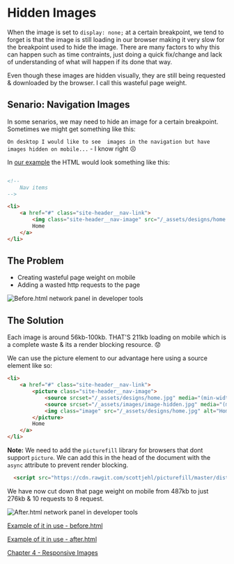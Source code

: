 # Hidden Images
When the image is set to `display: none;` at a certain breakpoint, we tend to forget is that the image is still loading in our browser making it very slow for the breakpoint used to hide the image. There are many factors to why this can happen such as time contraints, just doing a quick fix/change and lack of understanding of what will happen if its done that way.

Even though these images are hidden visually, they are still being requested & downloaded by the browser. I call this wasteful page weight.

## Senario: Navigation Images

In some senarios, we may need to hide an image for a certain breakpoint. Sometimes we might get something like this:

`On desktop I would like to see  images in the navigation but have images hidden on mobile...` - I know right :persevere:

In [our example](https://github.com/code-mattclaffey/performance-kit/tree/master/demos/03) the HTML would look something like this:

```html

<!--
	Nav items
-->

<li>
	<a href="#" class="site-header__nav-link">
		<img class="site-header__nav-image" src="/_assets/designs/home.jpg" alt="Home" />
		Home
	</a>
</li>
```

## The Problem

- Creating wasteful page weight on mobile
- Adding a wasted http requests to the page

![Before.html network panel in developer tools](https://raw.githubusercontent.com/code-mattclaffey/performance-kit/master/03-hidden-images/screenshots/before-html-network.png)

## The Solution
Each image is around 56kb-100kb. THAT'S 211kb loading on mobile which is a complete waste & its a render blocking resource. :worried:

We can use the picture element to our advantage here using a source element like so:

```html
<li>
	<a href="#" class="site-header__nav-link">
		<picture class="site-header__nav-image">
			<source srcset="/_assets/designs/home.jpg" media="(min-width: 48em)">
			<source srcset="/_assets/images/image-hidden.jpg" media="(max-width: 48em)">
			<img class="image" src="/_assets/designs/home.jpg" alt="Home"/>
		</picture>
		Home
	</a>
</li>
```

**Note:** We need to add the `picturefill` library for browsers that dont support `picture`. We can add this in the head of the document with the `async` attribute to prevent render blocking.

```html
  <script src="https://cdn.rawgit.com/scottjehl/picturefill/master/dist/picturefill.min.js" async></script>
```

We have now cut down that page weight on mobile from 487kb to just 276kb & 10 requests to 8 request.

![After.html network panel in developer tools](https://raw.githubusercontent.com/code-mattclaffey/performance-kit/master/03-hidden-images/screenshots/after-html-network.png)

[Example of it in use - before.html](https://github.com/code-mattclaffey/performance-kit/tree/master/demos/03/before.html)

[Example of it in use - after.html](https://github.com/code-mattclaffey/performance-kit/tree/master/demos/03/after.html)


[Chapter 4 - Responsive Images](https://github.com/code-mattclaffey/performance-kit/tree/master/04-responsive-images/readme.md)
